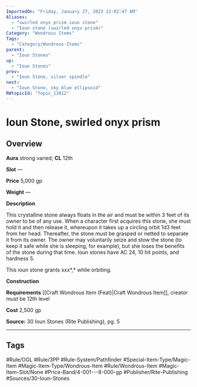 ```yaml
---
ImportedOn: "Friday, January 27, 2023 12:02:47 AM"
Aliases:
  - "swirled onyx prism ioun stone"
  - "Ioun stone (swirled onyx prism)"
Category: "Wondrous Items"
Tags:
  - "Category/Wondrous-Items"
parent:
  - "Ioun Stones"
up:
  - "Ioun Stones"
prev:
  - "Ioun Stone, silver spindle"
next:
  - "Ioun Stone, sky blue ellipsoid"
RWtopicId: "Topic_13012"
---
```

# Ioun Stone, swirled onyx prism
## Overview
**Aura** strong varied; **CL** 12th

**Slot** —

**Price** 5,000 gp

**Weight** —

**Description**

This crystalline stone always floats in the air and must be within 3 feet of its owner to be of any use. When a character first acquires this stone, she must hold it and then release it, whereupon it takes up a circling orbit 1d3 feet from her head. Thereafter, the stone must be grasped or netted to separate it from its owner. The owner may voluntarily seize and stow the stone (to keep it safe while she is sleeping, for example), but she loses the benefits of the stone during that time. Ioun stones have AC 24, 10 hit points, and hardness 5.

This ioun stone grants xxx*,* while orbiting.

**Construction**

**Requirements** [[Craft Wondrous Item (Feat)|Craft Wondrous Item]], creator must be 12th level

**Cost** 2,500 gp

**Source:** 30 Ioun Stones (Rite Publishing), pg. 5


---
## Tags
#Rule/OGL #Rule/3PP #Rule-System/Pathfinder #Special-Item-Type/Magic-Item #Magic-Item-Type/Wondrous-Item #Rule/Wondrous-Item #Magic-Item-Slot/None #Price-Band/4-001---8-000-gp #Publisher/Rite-Publishing #Sources/30-Ioun-Stones

